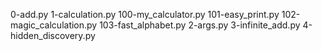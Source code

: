 0-add.py
1-calculation.py
100-my_calculator.py
101-easy_print.py
102-magic_calculation.py
103-fast_alphabet.py
2-args.py
3-infinite_add.py
4-hidden_discovery.py

